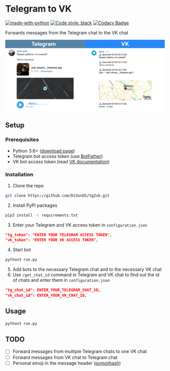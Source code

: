 # Telegram to VK

[![made-with-python](https://img.shields.io/badge/Made%20with-Python-1f425f.svg)](https://www.python.org/)
[![Code style: black](https://img.shields.io/badge/code%20style-black-000000.svg)](https://github.com/psf/black)
[![Codacy Badge](https://api.codacy.com/project/badge/Grade/0795527b5bc44747a68630fb0eb4cb32)](https://app.codacy.com/gh/DiSonDS/tg2vk?utm_source=github.com&utm_medium=referral&utm_content=DiSonDS/tg2vk&utm_campaign=Badge_Grade)

Forwards messages from the Telegram chat to the VK chat

![Screenshot](screenshot.png)

## Setup

### Prerequisites

*   Python 3.6+ ([download page](https://www.python.org/downloads/))
*   Telegram bot access token (use [BotFather](https://t.me/BotFather))
*   VK bot access token (read [VK documentation](https://vk.com/dev/access_token?f=2.%20Community%20Token))

### Installation

1.  Clone the repo
```sh
git clone https://github.com/DiSonDS/tg2vk.git
```
2.  Install PyPI packages
```sh
pip3 install -r requirements.txt
```
3.  Enter your Telegram and VK access token in `configuration.json`
```json
"tg_token": "ENTER YOUR TELEGRAM ACCESS TOKEN",
"vk_token": "ENTER YOUR VK ACCESS TOKEN",
```
4.  Start bot
```sh
python3 run.py
```
5.  Add bots to the necessary Telegram chat and to the necessary VK chat
6.  Use `/get_chat_id` command in Telegram and VK chat to find out the id of chats and enter them in `configuration.json`
```json
"tg_chat_id": ENTER_YOUR_TELEGRAM_CHAT_ID,
"vk_chat_id": ENTER_YOUR_VK_CHAT_ID,
```

## Usage

```sh
python3 run.py
```

## TODO
-   [ ] Forward messages from multiple Telegram chats to one VK chat
-   [ ] Forward messages from VK chat to Telegram chat
-   [ ] Personal emoji in the message header ([pymojihash](https://github.com/kawa-kokosowa/pymojihash))